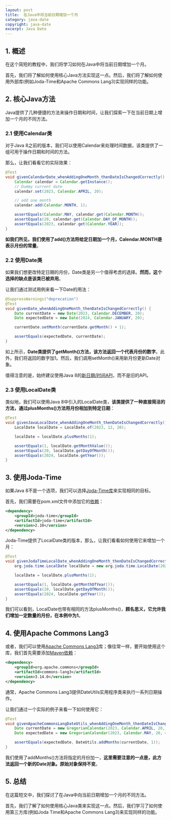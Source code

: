 ```yaml
---
layout: post
title:  在Java中将当前日期增加一个月
category: java-date
copyright: java-date
excerpt: Java Date
---
```


## 1. 概述

在这个简短的教程中，我们将学习如何在Java中将当前日期增加一个月。

首先，我们将了解如何使用核心Java方法实现这一点。然后，我们将了解如何使用外部库(例如Joda-Time和Apache Commons Lang3)实现同样的功能。

## 2. 核心Java方法

Java提供了几种便捷的方法来操作日期和时间，让我们探索一下在当前日期上增加一个月的不同方法。

### 2.1 使用Calendar类

对于Java 8之前的版本，我们可以使用Calendar来处理时间数据，该类提供了一组可用于操作日期和时间的方法。

那么，让我们看看它的实际效果：

```java
@Test
void givenCalendarDate_whenAddingOneMonth_thenDateIsChangedCorrectly() {
    Calendar calendar = Calendar.getInstance();
    // Dummy current date
    calendar.set(2023, Calendar.APRIL, 20);

    // add one month
    calendar.add(Calendar.MONTH, 1);

    assertEquals(Calendar.MAY, calendar.get(Calendar.MONTH));
    assertEquals(20, calendar.get(Calendar.DAY_OF_MONTH));
    assertEquals(2023, calendar.get(Calendar.YEAR));
}
```

**如我们所见，我们使用了add()方法将给定日期加一个月，Calendar.MONTH是表示月份的常量**。

### 2.2 使用Date类

如果我们想更改特定日期的月份，Date类是另一个值得考虑的选择。**然而，这个选择的缺点是该类已被弃用**。

让我们通过测试用例来看一下Date的用法：

```java
@SuppressWarnings("deprecation")
@Test
void givenDate_whenAddingOneMonth_thenDateIsChangedCorrectly() {
    Date currentDate = new Date(2023, Calendar.DECEMBER, 20);
    Date expectedDate = new Date(2024, Calendar.JANUARY, 20);

    currentDate.setMonth(currentDate.getMonth() + 1);

    assertEquals(expectedDate, currentDate);
}
```

如上所示，**Date类提供了getMonth()方法，该方法返回一个代表月份的数字**。此外，我们将返回的数字加1。然后，我们调用setMonth()来用新月份更新Date对象。

值得注意的是，始终建议使用Java 8的[新日期/时间API](https://www.baeldung.com/java-8-date-time-intro)，而不是旧的API。

### 2.3 使用LocalDate类

类似地，我们可以使用Java 8中引入的LocalDate类，**该类提供了一种直接简洁的方法，通过plusMonths()方法将月份相加到特定日期**：

```java
@Test
void givenJavaLocalDate_whenAddingOneMonth_thenDateIsChangedCorrectly() {
    LocalDate localDate = LocalDate.of(2023, 12, 20);

    localDate = localDate.plusMonths(1);

    assertEquals(1, localDate.getMonthValue());
    assertEquals(20, localDate.getDayOfMonth());
    assertEquals(2024, localDate.getYear());
}
```

## 3. 使用Joda-Time

如果Java 8不是一个选项，我们可以选择[Joda-Time库](https://www.baeldung.com/joda-time)来实现相同的目标。

首先，我们需要在pom.xml文件中添加它的[依赖](https://mvnrepository.com/artifact/joda-time/joda-time)：

```xml
<dependency>
    <groupId>joda-time</groupId>
    <artifactId>joda-time</artifactId>
    <version>2.10</version>
</dependency>
```

Joda-Time提供了LocalDate类的版本，那么，让我们看看如何使用它来增加一个月：

```java
@Test
void givenJodaTimeLocalDate_whenAddingOneMonth_thenDateIsChangedCorrectly() {
    org.joda.time.LocalDate localDate = new org.joda.time.LocalDate(2023, 12, 20);

    localDate = localDate.plusMonths(1);

    assertEquals(1, localDate.getMonthOfYear());
    assertEquals(20, localDate.getDayOfMonth());
    assertEquals(2024, localDate.getYear());
}
```

我们可以看到，LocalDate也带有相同的方法plusMonths()，**顾名思义，它允许我们增加一定数量的月份，在本例中为1**。

## 4. 使用Apache Commons Lang3

或者，我们可以使用[Apache Commons Lang3](https://www.baeldung.com/java-commons-lang-3)库；像往常一样，要开始使用这个库，我们首先需要添加[Maven依赖](https://mvnrepository.com/artifact/org.apache.commons/commons-lang3/)：

```xml
<dependency>
    <groupId>org.apache.commons</groupId>
    <artifactId>commons-lang3</artifactId>
    <version>3.14.0</version>
</dependency>
```

通常，Apache Commons Lang3提供DateUtils实用程序类来执行一系列日期操作。

让我们通过一个实际的例子来看一下如何使用它：

```java
@Test
void givenApacheCommonsLangDateUtils_whenAddingOneMonth_thenDateIsChangedCorrectly() {
    Date currentDate = new GregorianCalendar(2023, Calendar.APRIL, 20, 4, 0).getTime();
    Date expectedDate = new GregorianCalendar(2023, Calendar.MAY, 20, 4, 0).getTime();

    assertEquals(expectedDate, DateUtils.addMonths(currentDate, 1));
}
```

我们使用了addMonths()方法将指定的月份加一，**这里需要注意的一点是，此方法返回一个新的Date对象。原始对象保持不变**。

## 5. 总结

在这篇短文中，我们探讨了在Java中向当前日期增加一个月的不同方法。

首先，我们了解了如何使用核心Java类来实现这一点。然后，我们学习了如何使用第三方库(例如Joda Time和Apache Commons Lang3)来实现同样的功能。